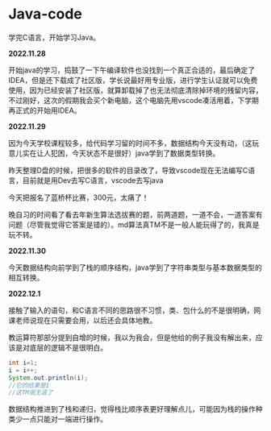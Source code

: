 # Java-code
学完C语言，开始学习Java。

**2022.11.28**

开始java的学习，捣鼓了一下午编译软件也没找到一个真正合适的，最后确定了IDEA，但是还下载成了社区版，学长说最好用专业版，进行学生认证就可以免费使用，因为已经安装了社区版，就算卸载掉了也无法彻底清除掉环境的残留内容，不过刚好，这次的假期我会买个新电脑，这个电脑先用vscode凑活用着，下学期再正式的开始用IDEA。

**2022.11.29**

因为今天学校课程较多，给代码学习留的时间不多，数据结构今天没有动，（这玩意儿实在让人犯困，今天状态不是很好）java学到了数据类型转换。

昨天整理D盘的时候，把很多的软件的目录改了，导致vscode现在无法编写C语言，目前就是用Dev去写C语言，vscode去写java

今天把报名了蓝桥杯比赛，300元，太痛了！

晚自习的时间看了看去年新生算法选拔赛的题，前两道题，一道不会，一道答案有问题（尽管我觉得它答案是错的）。md算法真TM不是一般人能玩得了的，我真是玩不转。


**2022.11.30**

今天数据结构向前学到了栈的顺序结构，java学到了字符串类型与基本数据类型的相互转换。

**2022.12.1**

接触了输入的语句，和C语言不同的思路很不习惯，类、包什么的不是很明确，网课老师说现在只需要会用，以后还会具体地教。

教运算符那部分提到自增的时候，我以为我会，但是他给的例子我没有解出来，应该是对底层的逻辑不是很明白。

```java
int i=1;
i = i++;
System.out.println(i);
//它的结果是1
//这TM很无语了
```
数据结构推进到了栈和递归，觉得栈比顺序表更好理解点儿，可能因为栈的操作种类少一点只能对一端进行操作。
